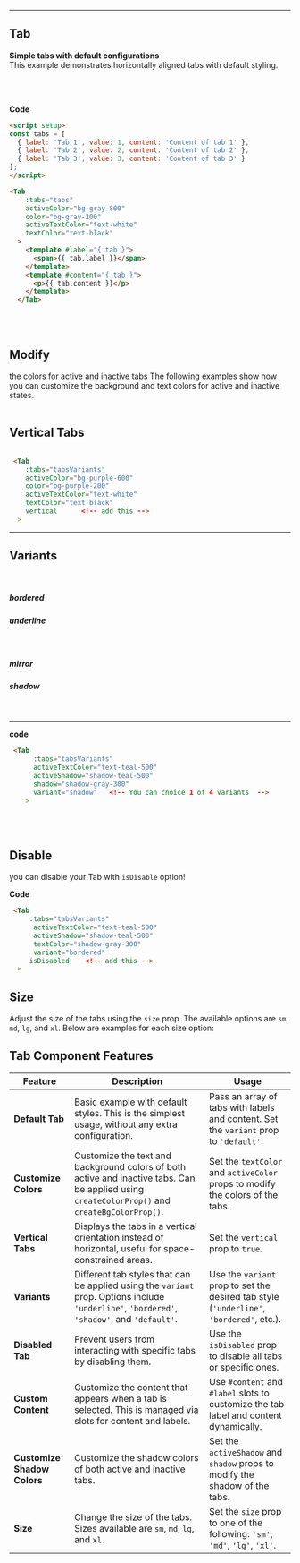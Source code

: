 <script setup>
const tabs = [
  { label: 'Tab 1', value: 1, content: 'Content of tab 1' },
  { label: 'Tab 2', value: 2, content: 'Content of tab 2' },
  { label: 'Tab 3', value: 3, content: 'Content of tab 3' }
];

const tabsVariants = [
  { label: 'Tab 1', value: 1, content: null },
  { label: 'Tab 2', value: 2, content: null },
  { label: 'Tab 3', value: 3, content: null }
];
</script>

---

##  Tab

**Simple tabs with default configurations**  
This example demonstrates horizontally aligned tabs with default styling.

<div class="p-6 rounded-lg shadow-inner flex justify-center items-center">
  <Tab 
    :tabs="tabs" 
    activeColor="bg-gray-800" 
    color="bg-gray-200" 
    activeTextColor="text-white" 
    textColor="text-black"
  >
    <template #label="{ tab }">
      <span>{{ tab.label }}</span>
    </template>
    <template #content="{ tab }">
      <p>{{ tab.content }}</p>
    </template>
  </Tab>
</div>

<br/>
<br/>

**Code**


```md
<script setup>
const tabs = [
  { label: 'Tab 1', value: 1, content: 'Content of tab 1' },
  { label: 'Tab 2', value: 2, content: 'Content of tab 2' },
  { label: 'Tab 3', value: 3, content: 'Content of tab 3' }
];
</script>

<Tab 
    :tabs="tabs" 
    activeColor="bg-gray-800" 
    color="bg-gray-200" 
    activeTextColor="text-white" 
    textColor="text-black"
  >
    <template #label="{ tab }">
      <span>{{ tab.label }}</span>
    </template>
    <template #content="{ tab }">
      <p>{{ tab.content }}</p>
    </template>
  </Tab>


```
<br/>
<br/>


## Modify
 the colors for active and inactive tabs
The following examples show how you can customize the background and text colors for active and inactive states.
<br/>
<br/>

<div class="grid grid-cols-2 gap-4"> 
<div class="p-4 rounded-lg shadow-inner flex justify-center items-center">
 <Tab :tabs="tabsVariants" activeColor="bg-blue-600" color="bg-gray-700" activeTextColor="text-white" textColor="text-white" > 
 <template #label="{ tab }"> 
 <span>{{ tab.label }}</span>
  </template>
   <template #content="{ tab }">
    <p>{{ tab.content }}</p> 
    </template>
    </Tab> 
    </div> 
    <div class="p-4 rounded-lg shadow-inner flex justify-center items-center"> 
    <Tab :tabs="tabsVariants" activeColor="bg-rose-700" color="bg-gray-100" activeTextColor="text-white" textColor="text-black" >
     <template #label="{ tab }"> 
     <span>{{ tab.label }}</span> 
     </template>
      <template #content="{ tab }"> 
      <p>{{ tab.content }}</p> 
      </template> 
      </Tab>
       </div>
       </div>




## Vertical Tabs

<div class="p-6 rounded-lg shadow-inner flex justify-center items-center">
  <Tab 
    :tabs="tabsVariants" 
    activeColor="bg-purple-600" 
    color="bg-purple-200" 
    activeTextColor="text-white" 
    textColor="text-black"
    vertical
  >
    <template #label="{ tab }">
      <span>{{ tab.label }}</span>
    </template>
  </Tab>
</div>

```md

 <Tab 
    :tabs="tabsVariants" 
    activeColor="bg-purple-600" 
    color="bg-purple-200" 
    activeTextColor="text-white" 
    textColor="text-black"
    vertical      <!-- add this -->
  >
```

---


## Variants
<br/>

<div class="flex justify-around">
<h5 class="text-orange-800">bordered</h5>
<h5 class="text-blue-950">underline</h5>

</div>
<br/>

<div class="grid grid-cols-2 gap-4">
  <div class="p-4 rounded-lg shadow-inner flex justify-center items-center">
    <Tab 
      :tabs="tabsVariants" 
      variant="bordered"
       activeTextColor="text-orange-500"
      activeColor="bg-purple-600"
    >
      <template #label="{ tab }">
        <span>{{ tab.label }}</span>
      </template>
    </Tab>
  </div>

  <div class="p-4 rounded-lg shadow-inner flex justify-center items-center">
    <Tab 
      :tabs="tabsVariants" 
      variant="underline" 
      activeTextColor="text-blue-700"
      activeColor="bg-purple-600"
    >
    </Tab>
  </div>
   <div class="p-4 my-10 rounded-lg shadow-inner flex justify-center items-center">
    <Tab 
      :tabs="tabsVariants" 
     variant="mirror"
      activeTextColor="text-rose-500"
      activeColor="bg-rose-600"
    >
    </Tab>
  </div>

  <div class="p-4 rounded-lg my-10  shadow-inner flex justify-center items-center">


  <Tab 
      :tabs="tabsVariants" 
      activeTextColor="text-teal-500"
      activeShadow="shadow-teal-500" 
      shadow="shadow-gray-300" 
      variant="shadow" 
    >
    </Tab>
    
  </div>
  
</div>
<div class="flex justify-around">
<h5 class="text-rose-900">mirror</h5>
<h5 class="text-cyan-900">shadow</h5>

</div>
<br/>

---

**code**
```md
 <Tab 
      :tabs="tabsVariants" 
      activeTextColor="text-teal-500"
      activeShadow="shadow-teal-500" 
      shadow="shadow-gray-300" 
      variant="shadow"   <!-- You can choice 1 of 4 variants  -->
    >
```
<br/>
<br/>


## Disable
 you can disable your Tab with `isDisable` option!

 <div class="p-6 rounded-lg shadow-inner flex justify-center items-center">
  <Tab 
     :tabs="tabsVariants" 
      activeTextColor="text-teal-500"
      activeShadow="shadow-teal-500" 
      textColor="shadow-gray-300" 
      variant="bordered" 
    isDisabled 
  >
  </Tab>
</div>

**Code**
```md
 <Tab 
     :tabs="tabsVariants" 
      activeTextColor="text-teal-500"
      activeShadow="shadow-teal-500" 
      textColor="shadow-gray-300" 
      variant="bordered" 
     isDisabled    <!-- add this -->
  >
```



## Size

Adjust the size of the tabs using the `size` prop. The available options are `sm`, `md`, `lg`, and `xl`. Below are examples for each size option:

<div class="p-6 rounded-lg shadow-inner flex flex-col justify-center items-center">



<div class="flex items-center space-x-4">
  <Tab 
     :tabs="tabsVariants" 
     activeTextColor="text-rose-500"
     activeShadow="shadow-teal-500" 
     textColor="shadow-gray-300" 
     variant="bordered"
     size="xl" 
  >
  </Tab>
</div>



<div class="flex items-center space-x-4">
  <Tab 
     :tabs="tabsVariants" 
     activeTextColor="text-orange-500"
     activeShadow="shadow-teal-500" 
     textColor="shadow-gray-300" 
     variant="bordered"
     size="lg" 
  >
  </Tab>
</div>



<div class="flex items-center space-x-4">
  <Tab 
     :tabs="tabsVariants" 
     activeTextColor="text-blue-500"
     activeShadow="shadow-teal-500" 
     textColor="shadow-gray-300" 
     variant="bordered"
     size="md" 
  >
  </Tab>
</div>


<div class="flex items-center space-x-4">
  <Tab 
     :tabs="tabsVariants" 
     activeTextColor="text-purple-500"
     activeShadow="shadow-teal-500" 
     textColor="shadow-gray-300" 
     variant="bordered"
     size="sm" 
  >
  </Tab>
</div>

</div>

## Tab Component Features

| **Feature**         | **Description**                                                                                                   | **Usage**                                                                                   |
|---------------------|-------------------------------------------------------------------------------------------------------------------|---------------------------------------------------------------------------------------------|
| **Default Tab**      | Basic example with default styles. This is the simplest usage, without any extra configuration.                 | Pass an array of tabs with labels and content. Set the `variant` prop to `'default'`.       |
| **Customize Colors** | Customize the text and background colors of both active and inactive tabs. Can be applied using `createColorProp()` and `createBgColorProp()`. | Set the `textColor` and `activeColor` props to modify the colors of the tabs.               |
| **Vertical Tabs**    | Displays the tabs in a vertical orientation instead of horizontal, useful for space-constrained areas.            | Set the `vertical` prop to `true`.                                                           |
| **Variants**         | Different tab styles that can be applied using the `variant` prop. Options include `'underline'`, `'bordered'`, `'shadow'`, and `'default'`. | Use the `variant` prop to set the desired tab style (`'underline'`, `'bordered'`, etc.).      |
| **Disabled Tab**     | Prevent users from interacting with specific tabs by disabling them.                                              | Use the `isDisabled` prop to disable all tabs or specific ones.                             |
| **Custom Content**   | Customize the content that appears when a tab is selected. This is managed via slots for content and labels.      | Use `#content` and `#label` slots to customize the tab label and content dynamically.        |
| **Customize Shadow Colors** | Customize the shadow colors of both active and inactive tabs.                                              | Set the `activeShadow` and `shadow` props to modify the shadow of the tabs.                 |
| **Size**             | Change the size of the tabs. Sizes available are `sm`, `md`, `lg`, and `xl`.                                     | Set the `size` prop to one of the following: `'sm'`, `'md'`, `'lg'`, `'xl'`.                  |
